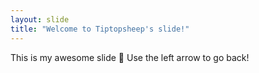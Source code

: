 ```yaml
---
layout: slide
title: "Welcome to Tiptopsheep's slide!"
---
```

This is my awesome slide :tada:
Use the left arrow to go back!
